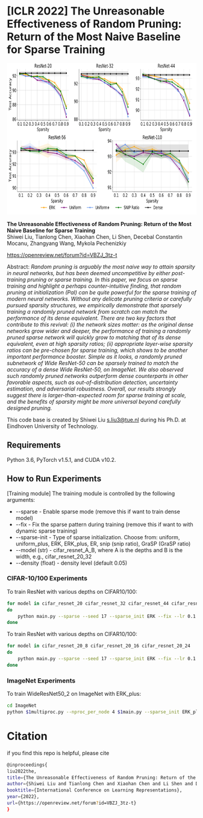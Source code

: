 # [ICLR 2022] The Unreasonable Effectiveness of Random Pruning: Return of the Most Naive Baseline for Sparse Training

<img src="https://github.com/Shiweiliuiiiiiii/Random_Pruning/blob/main/depth_cf10-1.png" width="800" height="400">


**The Unreasonable Effectiveness of Random Pruning: Return of the Most Naive Baseline for Sparse Training**<br>
Shiwei Liu, Tianlong Chen, Xiaohan Chen, Li Shen, Decebal Constantin Mocanu, Zhangyang Wang, Mykola Pechenizkiy

https://openreview.net/forum?id=VBZJ_3tz-t

Abstract: *Random pruning is arguably the most naive way to attain sparsity in neural networks, but has been deemed uncompetitive by either post-training pruning or sparse training. In this paper, we focus on sparse training and highlight a perhaps counter-intuitive finding, that random pruning at initialization (PaI) can be quite powerful for the sparse training of modern neural networks. Without any delicate pruning criteria or carefully pursued sparsity structures, we empirically demonstrate that sparsely training a randomly pruned network from scratch can match the performance of its dense equivalent. There are two key factors that contribute to this revival: (i) the network sizes matter: as the original dense networks grow wider and deeper, the performance of training a randomly pruned sparse network will quickly grow to matching that of its dense equivalent, even at high sparsity ratios; (ii) appropriate layer-wise sparsity ratios can be pre-chosen for sparse training, which shows to be another important performance booster. Simple as it looks, a randomly pruned subnetwork of Wide ResNet-50 can be sparsely trained to match the accuracy of a dense Wide ResNet-50, on ImageNet. We also observed such randomly pruned networks outperform dense counterparts in other favorable aspects, such as out-of-distribution detection, uncertainty estimation, and adversarial robustness. Overall, our results strongly suggest there is larger-than-expected room for sparse training at scale, and the benefits of sparsity might be more universal beyond carefully designed pruning.*

This code base is created by Shiwei Liu s.liu3@tue.nl during his Ph.D. at Eindhoven University of Technology.

## Requirements
Python 3.6, PyTorch v1.5.1, and CUDA v10.2.

## How to Run Experiments

[Training module] The training module is controlled by the following arguments:
* --sparse - Enable sparse mode (remove this if want to train dense model)
* --fix - Fix the sparse pattern during training (remove this if want to with dynamic sparse training)
* --sparse-init - Type of sparse initialization. Choose from: uniform, uniform_plus, ERK, ERK_plus, ER, snip (snip ratio), GraSP (GraSP ratio)
* --model (str) - cifar_resnet_A_B, where A is the depths and B is the width, e.g., cifar_resnet_20_32
* --density (float) - density level (default 0.05)

### CIFAR-10/100 Experiments
To train ResNet with various depths on CIFAR10/100:

```bash
for model in cifar_resnet_20 cifar_resnet_32 cifar_resnet_44 cifar_resnet_56 cifar_resnet_110 
do
    python main.py --sparse --seed 17 --sparse_init ERK --fix --lr 0.1 --density 0.05 --model $model --data cifar10 --epoch 160
done
```

To train ResNet with various depths on CIFAR10/100:

```bash
for model in cifar_resnet_20_8 cifar_resnet_20_16 cifar_resnet_20_24 
do
    python main.py --sparse --seed 17 --sparse_init ERK --fix --lr 0.1 --density 0.05 --model $model --data cifar10 --epoch 160
done
```

### ImageNet Experiments

To train WideResNet50_2 on ImageNet with ERK_plus:

```bash
cd ImageNet
python $1multiproc.py --nproc_per_node 4 $1main.py --sparse_init ERK_plus --fc_density 1.0 --fix --fp16 --master_port 5556 -j 10 -p 500 --arch WideResNet50_2 -c fanin --label-smoothing 0.1 -b 192 --lr 0.4 --warmup 5 --epochs 100 --density 0.2 --static-loss-scale 256 $2 ../../../../../../data1/datasets/imagenet2012/ --save save/
```

# Citation
if you find this repo is helpful, please cite

```bash
@inproceedings{
liu2022the,
title={The Unreasonable Effectiveness of Random Pruning: Return of the Most Naive Baseline for Sparse Training},
author={Shiwei Liu and Tianlong Chen and Xiaohan Chen and Li Shen and Decebal Constantin Mocanu and Zhangyang Wang and Mykola Pechenizkiy},
booktitle={International Conference on Learning Representations},
year={2022},
url={https://openreview.net/forum?id=VBZJ_3tz-t}
}
```

